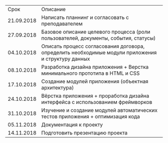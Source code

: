 |            |                                                                                                    | 
|------------|----------------------------------------------------------------------------------------------------| 
| Срок       | Описание                                                                                           | 
| 21.09.2018 | Написать планнинг и согласовать с преподавателем                                                   | 
| 27.09.2018 | Базовое описание целевого процесса (роли пользователей, документы, события, статусы)               | 
| 04.10.2018 | Описать процесс согласования договора, определить необходимые модули приложения и структуру данных | 
| 08.10.2018 | Разработка дизайна приложения + Верстка минимального прототипа в HTML и CSS                        | 
| 17.10.2018 | Создание модулей приложения (объектная архитектура)                                                | 
| 24.10.2018 | Вёрстка приложения + проработка дизайна интерфейса с использованием фреймворков                    | 
| 31.10.2018 | Изучение и создание модулей автоматических тестов приложения + оптимизация кода                    | 
| 05.11.2018 | Документация к проекту                                                                             | 
| 14.11.2018 | Подготовить презентацию проекта                                                                    | 
